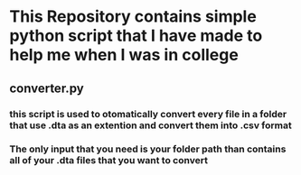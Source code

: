 # This Repository contains simple python script that I have made to help me when I was in college

## **converter.py**
### this script is used to otomatically convert every file in a folder that use .dta as an extention and convert them into .csv format
### The only input that you need is your **folder path** than contains all of your .dta files that you want to convert
